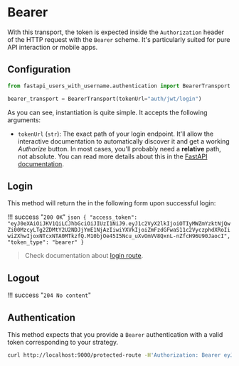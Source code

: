 # Bearer

With this transport, the token is expected inside the `Authorization` header of the HTTP request with the `Bearer` scheme. It's particularly suited for pure API interaction or mobile apps.

## Configuration

```py
from fastapi_users_with_username.authentication import BearerTransport

bearer_transport = BearerTransport(tokenUrl="auth/jwt/login")
```

As you can see, instantiation is quite simple. It accepts the following arguments:

* `tokenUrl` (`str`): The exact path of your login endpoint. It'll allow the interactive documentation to automatically discover it and get a working *Authorize* button. In most cases, you'll probably need a **relative** path, not absolute. You can read more details about this in the [FastAPI documentation](https://fastapi.tiangolo.com/tutorial/security/first-steps/#fastapis-oauth2passwordbearer).

## Login

This method will return the in the following form upon successful login:

!!! success "`200 OK`"
    ```json
    {
        "access_token": "eyJ0eXAiOiJKV1QiLCJhbGciOiJIUzI1NiJ9.eyJ1c2VyX2lkIjoiOTIyMWZmYzktNjQwZi00MzcyLTg2ZDMtY2U2NDJjYmE1NjAzIiwiYXVkIjoiZmFzdGFwaS11c2VyczphdXRoIiwiZXhwIjoxNTcxNTA0MTkzfQ.M10bjOe45I5Ncu_uXvOmVV8QxnL-nZfcH96U90JaocI",
        "token_type": "bearer"
    }
    ```

> Check documentation about [login route](../../../usage/routes.md#post-login).

## Logout

!!! success "`204 No content`"

## Authentication

This method expects that you provide a `Bearer` authentication with a valid token corresponding to your strategy.

```bash
curl http://localhost:9000/protected-route -H'Authorization: Bearer eyJ0eXAiOiJKV1QiLCJhbGciOiJIUzI1NiJ9.eyJ1c2VyX2lkIjoiOTIyMWZmYzktNjQwZi00MzcyLTg2ZDMtY2U2NDJjYmE1NjAzIiwiYXVkIjoiZmFzdGFwaS11c2VyczphdXRoIiwiZXhwIjoxNTcxNTA0MTkzfQ.M10bjOe45I5Ncu_uXvOmVV8QxnL-nZfcH96U90JaocI'
```
